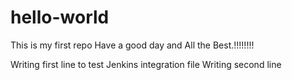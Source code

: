# hello-world
This is my first repo
Have a good day and All the Best.!!!!!!!!

Writing first line to test Jenkins integration file
Writing second line
